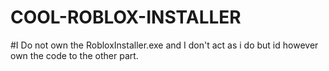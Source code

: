 # COOL-ROBLOX-INSTALLER
#I Do not own the RobloxInstaller.exe and I don't act as i do but id however own the code to the other part.
